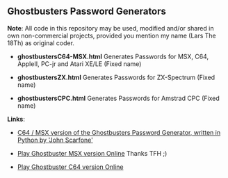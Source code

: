 Ghostbusters Password Generators
-

**Note**:
All code in this repository may be used, modified and/or shared in own non-commercial projects, provided you mention my name (Lars The 18Th) as original coder.  

- **ghostbustersC64-MSX.html**
Generates Passwords for MSX, C64, AppleII, PC-jr and Atari XE/LE (Fixed name)

- **ghostbustersZX.html**
Generates Passwords for ZX-Spectrum (Fixed name)

- **ghostbustersCPC.html**
Generates Passwords for Amstrad CPC (Fixed name)



 **Links**:  
 - [C64 / MSX version of the Ghostbusters Password Generator, written in Python by 'John Scarfone'](https://github.com/lagomorph/gbaccount)

 - [Play Ghostbuster MSX version Online](https://www.file-hunter.com/MSX/index.php?id=ghostbusters) Thanks TFH ;)

 - [Play Ghostbuster C64 version Online](https://www.vizzed.com/emulators/online/retroarch/1.8.9/index.php?system=c64&core=vice_x64&file=ghostbusters.prg&playcode=4&bios=&libname=c64&corename=&touchoverlay=&videodriver=gl&audiodriver=rwebpad&inputdriver=rwebinput&scale=3&joypaddriver=&audioresampler=&cameradriver=&menudriver=&videocontextdriver=)
